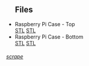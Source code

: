 <div class="gitDiv">
	<div class="filesDiv">
		<ul class="filelist">
			<h2>Files</h2>
			<li>
				<div class="divLinkWrapper">
					<div class="divLinkL" onclick="window.open('https://github.com/fullborelabs/raspberry-pi-case/blob/main/pi-case-top.stl','mywindow');" style="cursor: pointer;">
						Raspberry Pi Case - Top
					</div> 
					<div class="divLinkR">
						<a href="https://github.com/fullborelabs/raspberry-pi-case/raw/main/pi-case-top.stl" target="_blank" class="green">STL</a>
						<a href="https://github.com/fullborelabs/raspberry-pi-case/raw/main/pi-case-top.stl" target="_blank" class="red">STL</a>
					</div>
				</div>
			</li>
			<li>
				<div class="divLinkWrapper">
					<div class="divLinkL" onclick="window.open('https://github.com/fullborelabs/raspberry-pi-case/blob/1524e1bcf7f5580da93ebdc7e6af3c9454661af2/pi-case-bottom.stl','mywindow');" style="cursor: pointer;">
						Raspberry Pi Case - Bottom
					</div> 
					<div class="divLinkR"> 
						<a href="https://github.com/fullborelabs/raspberry-pi-case/raw/1524e1bcf7f5580da93ebdc7e6af3c9454661af2/pi-case-bottom.stl" target="_blank" class="magenta">STL</a>
						<a href="https://github.com/fullborelabs/raspberry-pi-case/raw/1524e1bcf7f5580da93ebdc7e6af3c9454661af2/pi-case-bottom.stl" target="_blank" class="orange">STL</a>
					</div>
				</div>
			</li>
		</ul>
        	<h6><a href="https://fullborelabs.com/wp/git-scripts/raspberry-pi-case/files-scrape.cgi" target="_blank" class="scrapeLink">scrape</a></h6>
	</div>
</div>
